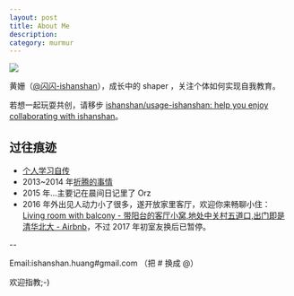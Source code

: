 ```yaml
---
layout: post
title: About Me
description: 
category: murmur
---
```



![ ](http://openmindclub.qiniudn.com/ishanshan/image/ishanshanBlog.jpg)

黄姗（[@闪闪-ishanshan](http://weibo.com/u/1696816107)），成长中的 shaper ，关注个体如何实现自我教育。

若想一起玩耍共创，请移步 [ishanshan/usage-ishanshan: help you enjoy collaborating with ishanshan](https://github.com/ishanshan/usage-ishanshan)。


## 过往痕迹

- [个人学习自传](https://ishanshan.gitbooks.io/self-education/content/)
- 2013~2014 年[折腾的事情](http://www.slideshare.net/ssusere6acd7/presentations)
- 2015 年…主要记在晨间日记里了 Orz
- 2016 年外出见人动力小了很多，遂开放家里客厅，欢迎你来畅聊小住：[Living room with balcony - 带阳台的客厅小窝,地处中关村五道口,出门即是清华北大 - Airbnb](http://openmindclub.qiniudn.com/ishanshan/AirbnbHQJY404.htm)，不过 2017 年初室友换后已暂停。


--


Email:ishanshan.huang#gmail.com （把 # 换成 @）

欢迎指教;-)




